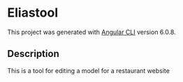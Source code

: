 # Eliastool

This project was generated with [Angular CLI](https://github.com/angular/angular-cli) version 6.0.8.

## Description

This is a tool for editing a model for a restaurant website
